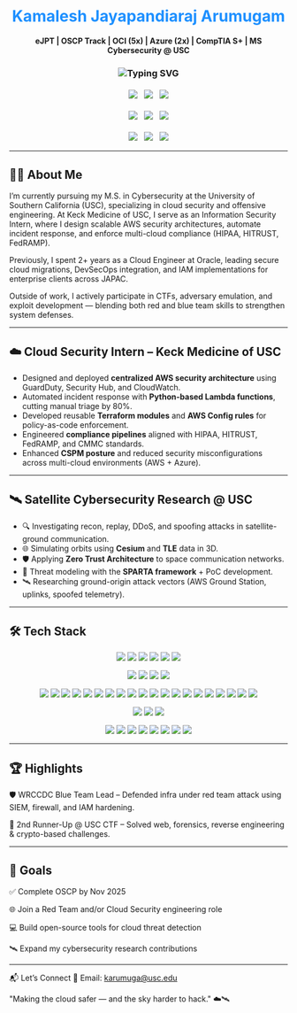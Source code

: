 <h1 align="center" style="color: #1E90FF;">Kamalesh Jayapandiaraj Arumugam</h1>

<p align="center">
  <b>eJPT | OSCP Track | OCI (5x) | Azure (2x) | CompTIA S+ | MS Cybersecurity @ USC</b>
</p>

<h3 align="center">
  <img src="https://readme-typing-svg.demolab.com?font=Fira+Code&pause=1000&color=00F7FF&center=true&vCenter=true&width=800&lines=Cloud+Security+Engineer+%7C+Offensive+Security+Enthusiast;Cloud+Red+Teamer+in+the+Making+%F0%9F%94%BB;SIEM+%7C+DevSecOps+%7C+Satellite+Research" alt="Typing SVG" />
</h3>

 <p align="center">
  <span style="display:inline-block;margin:4px;">
    <a href="https://www.linkedin.com/in/kamalesh-jayapandiaraj-arumugam/" target="_blank">
      <img src="https://img.shields.io/badge/-LinkedIn-0A66C2?logo=linkedin&logoColor=white" />
    </a>
  </span>
  <span style="display:inline-block;margin:4px;">
    <a href="https://github.com/primeop" target="_blank">
      <img src="https://img.shields.io/github/followers/primeop?label=GitHub&style=social" />
    </a>
  </span>
  <span style="display:inline-block;margin:4px;">
    <a href="https://github.com/primeop/primeop/blob/main/Kamalesh_Jayapandiaraj_Arumugam_Resume.pdf" target="_blank">
      <img src="https://img.shields.io/badge/Resume-PDF-FF5722?logo=adobeacrobatreader&logoColor=white" />
    </a>
  </span>
</p>

<p align="center">
  <span style="display:inline-block;margin:4px;">
    <a href="https://www.credly.com/badges/e85418f6-a3fc-45d6-b190-6b734804df95" target="_blank">
      <img src="https://img.shields.io/badge/Cert-Security%2B-6A1B9A?logo=compTIA&logoColor=white" />
    </a>
  </span>
  <span style="display:inline-block;margin:4px;">
    <a href="https://learn.microsoft.com/en-us/users/prim30p-5700/credentials/da9a80ee73cf021e" target="_blank">
      <img src="https://img.shields.io/badge/Cert-Azure_SC900-0078D4?logo=microsoft&logoColor=white" />
    </a>
  </span>
  <span style="display:inline-block;margin:4px;">
    <a href="https://certs.ine.com/19d2ba1e-e8d7-444a-85fa-94df422cc61f#acc.aCxyFhBs" target="_blank">
      <img src="https://img.shields.io/badge/Cert-eJPT-B71C1C?logo=ine&logoColor=white" />
    </a>
  </span>
</p>

<p align="center">
  <span style="display:inline-block;margin:4px;">
    <a href="https://catalog-education.oracle.com/ords/certview/sharebadge?id=45DC37624C40AF316A77FEC82DBCB1DE5DCE427BE9EB21248352A619A9AFA12A" target="_blank">
      <img src="https://img.shields.io/badge/Cert-OCI_Architect_Professional-F80000?logo=oracle&logoColor=white" />
    </a>
  </span>
  <span style="display:inline-block;margin:4px;">
    <a href="https://catalog-education.oracle.com/ords/certview/sharebadge?id=F5FDB20E27A06BA7303FD1835E4D11BA287FB08DFEB9AF15A25FCC6961539B41" target="_blank">
      <img src="https://img.shields.io/badge/Cert-Oracle_APEX_Developer-F80000?logo=oracle&logoColor=white" />
    </a>
  </span>
  <span style="display:inline-block;margin:4px;">
    <a href="https://catalog-education.oracle.com/ords/certview/sharebadge?id=764891DC17416F4AA1B73885BA4A170B2E75165B3FD7A84901F329E16F4137D1" target="_blank">
      <img src="https://img.shields.io/badge/Cert-Autonomous_DB_Professional-F80000?logo=oracle&logoColor=white" />
    </a>
  </span>
</p>

---

## 👨‍💻 About Me

I’m currently pursuing my M.S. in Cybersecurity at the University of Southern California (USC), specializing in cloud security and offensive engineering. At Keck Medicine of USC, I serve as an Information Security Intern, where I design scalable AWS security architectures, automate incident response, and enforce multi-cloud compliance (HIPAA, HITRUST, FedRAMP).

Previously, I spent 2+ years as a Cloud Engineer at Oracle, leading secure cloud migrations, DevSecOps integration, and IAM implementations for enterprise clients across JAPAC.

Outside of work, I actively participate in CTFs, adversary emulation, and exploit development — blending both red and blue team skills to strengthen system defenses.

---

## ☁️ Cloud Security Intern – Keck Medicine of USC

- Designed and deployed **centralized AWS security architecture** using GuardDuty, Security Hub, and CloudWatch.  
- Automated incident response with **Python-based Lambda functions**, cutting manual triage by 80%.  
- Developed reusable **Terraform modules** and **AWS Config rules** for policy-as-code enforcement.  
- Engineered **compliance pipelines** aligned with HIPAA, HITRUST, FedRAMP, and CMMC standards.  
- Enhanced **CSPM posture** and reduced security misconfigurations across multi-cloud environments (AWS + Azure).

---

## 🛰️ Satellite Cybersecurity Research @ USC

- 🔍 Investigating recon, replay, DDoS, and spoofing attacks in satellite-ground communication.
- 🌐 Simulating orbits using **Cesium** and **TLE** data in 3D.
- 🛡 Applying **Zero Trust Architecture** to space communication networks.
- 🧠 Threat modeling with the **SPARTA framework** + PoC development.
- 🛰️ Researching ground-origin attack vectors (AWS Ground Station, uplinks, spoofed telemetry).

---

## 🛠️ Tech Stack

<p align="center">
  <!-- Cloud & DevOps -->
  <img src="https://img.shields.io/badge/AWS-232F3E?style=flat&logo=amazonaws&logoColor=white" />
  <img src="https://img.shields.io/badge/Azure-0078D4?style=flat&logo=microsoftazure&logoColor=white" />
  <img src="https://img.shields.io/badge/OCI-F80000?style=flat&logo=oracle&logoColor=white" />
  <img src="https://img.shields.io/badge/Kubernetes-326CE5?style=flat&logo=kubernetes&logoColor=white" />
  <img src="https://img.shields.io/badge/Terraform-7B42BC?style=flat&logo=terraform&logoColor=white" />
  <img src="https://img.shields.io/badge/GitHub%20Actions-2088FF?style=flat&logo=githubactions&logoColor=white" />
</p>

<p align="center">
  <!-- DevSecOps & Security -->
  <img src="https://img.shields.io/badge/DevSecOps-black?style=flat&logo=devdotto&logoColor=white" />
  <img src="https://img.shields.io/badge/SAST-Semgrep-blueviolet?style=flat" />
  <img src="https://img.shields.io/badge/DAST-ZAP-ff6600?style=flat&logo=owasp&logoColor=white" />
  <img src="https://img.shields.io/badge/Trivy-Aqua-blue?style=flat&logo=aqua&logoColor=white" />
</p>

<p align="center">
  <!-- Pentesting & OffSec Tools -->
  <img src="https://img.shields.io/badge/Burp%20Suite-ff6600?style=flat&logo=portainer&logoColor=white" />
  <img src="https://img.shields.io/badge/Metasploit-005F9E?style=flat&logo=metasploit&logoColor=white" />
  <img src="https://img.shields.io/badge/Nmap-4180ff?style=flat&logo=gnuprivacyguard&logoColor=white" />
  <img src="https://img.shields.io/badge/Netcat-000000?style=flat&logo=gnubash&logoColor=white" />
  <img src="https://img.shields.io/badge/Socat-grey?style=flat&logo=gnubash&logoColor=white" />
  <img src="https://img.shields.io/badge/Impacket-0f0f0f?style=flat&logo=python&logoColor=white" />
  <img src="https://img.shields.io/badge/CrackMapExec-3E3E3E?style=flat&logo=github&logoColor=white" />
  <img src="https://img.shields.io/badge/BloodHound-990000?style=flat&logo=neo4j&logoColor=white" />
  <img src="https://img.shields.io/badge/Responder-8A2BE2?style=flat&logo=gnometerminal&logoColor=white" />
  <img src="https://img.shields.io/badge/John%20the%20Ripper-darkred?style=flat" />
  <img src="https://img.shields.io/badge/Hydra-FF0000?style=flat" />
  <img src="https://img.shields.io/badge/ffuf-lightgrey?style=flat" />
  <img src="https://img.shields.io/badge/dirsearch-black?style=flat" />
  <img src="https://img.shields.io/badge/feroxbuster-blue?style=flat" />
  <img src="https://img.shields.io/badge/Wireshark-1679A7?style=flat&logo=wireshark&logoColor=white" />
  <img src="https://img.shields.io/badge/Snort-E10098?style=flat&logo=snort&logoColor=white" />
  <img src="https://img.shields.io/badge/Ghidra-B03060?style=flat" />
  <img src="https://img.shields.io/badge/Binary%20Ninja-FF0055?style=flat" />
  <img src="https://img.shields.io/badge/Nessus-0096D6?style=flat&logo=tenable&logoColor=white" />
  <img src="https://img.shields.io/badge/Postman-FF6C37?style=flat&logo=postman&logoColor=white" />
</p>

<p align="center">
  <!-- SIEM & Logging -->
  <img src="https://img.shields.io/badge/ELK%20Stack-005571?style=flat&logo=elasticstack&logoColor=white" />
  <img src="https://img.shields.io/badge/Suricata-FF4C4C?style=flat" />
  <img src="https://img.shields.io/badge/Microsoft%20Sentinel-0078D4?style=flat&logo=microsoft&logoColor=white" />
</p>

<p align="center">
  <!-- 👨‍💻 Programming & Scripting -->
  <img src="https://img.shields.io/badge/Python-3776AB?style=flat&logo=python&logoColor=white" />
  <img src="https://img.shields.io/badge/Bash-121011?style=flat&logo=gnubash&logoColor=white" />
  <img src="https://img.shields.io/badge/C/C++-00599C?style=flat&logo=cplusplus&logoColor=white" />
  <img src="https://img.shields.io/badge/SQL-003B57?style=flat&logo=postgresql&logoColor=white" />
  <img src="https://img.shields.io/badge/Java-007396?style=flat&logo=java&logoColor=white" />
  <img src="https://img.shields.io/badge/PHP-777BB4?style=flat&logo=php&logoColor=white" />
  <img src="https://img.shields.io/badge/HTML/CSS-E34F26?style=flat&logo=html5&logoColor=white" />
  <img src="https://img.shields.io/badge/JavaScript-F7DF1E?style=flat&logo=javascript&logoColor=black" />
</p>

<p align="center">
  <!-- 🧪 Reverse Engineering & Analysis -->

</p>

---

## 🏆 Highlights

🛡️ WRCCDC Blue Team Lead – Defended infra under red team attack using SIEM, firewall, and IAM hardening.

🥈 2nd Runner-Up @ USC CTF – Solved web, forensics, reverse engineering & crypto-based challenges.

---

## 🎯 Goals

✅ Complete OSCP by Nov 2025

🌐 Join a Red Team and/or Cloud Security engineering role

💻 Build open-source tools for cloud threat detection

🛰️ Expand my cybersecurity research contributions

---

📬 Let’s Connect
📩 Email: karumuga@usc.edu

"Making the cloud safer — and the sky harder to hack."  ☁️🛰️


